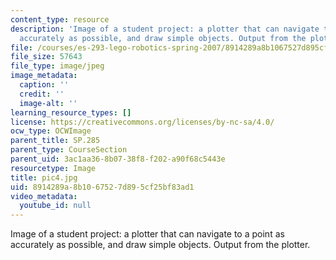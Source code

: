 ```yaml
---
content_type: resource
description: 'Image of a student project: a plotter that can navigate to a point as
  accurately as possible, and draw simple objects. Output from the plotter.'
file: /courses/es-293-lego-robotics-spring-2007/8914289a8b1067527d895cf25bf83ad1_pic4.jpg
file_size: 57643
file_type: image/jpeg
image_metadata:
  caption: ''
  credit: ''
  image-alt: ''
learning_resource_types: []
license: https://creativecommons.org/licenses/by-nc-sa/4.0/
ocw_type: OCWImage
parent_title: SP.285
parent_type: CourseSection
parent_uid: 3ac1aa36-8b07-38f8-f202-a90f68c5443e
resourcetype: Image
title: pic4.jpg
uid: 8914289a-8b10-6752-7d89-5cf25bf83ad1
video_metadata:
  youtube_id: null
---
```

Image of a student project: a plotter that can navigate to a point as accurately as possible, and draw simple objects. Output from the plotter.